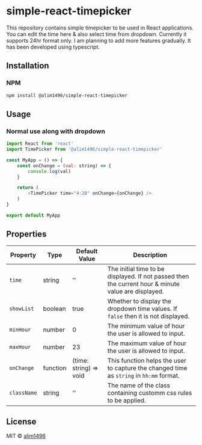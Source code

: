 # simple-react-timepicker

This repository contains simple timepicker to be used in React applications. You can edit the time here 
& also select time from dropdown. Currently it supports 24hr format only. I am planning to add more features
gradually. It has been developed using typescript.

## Installation

### NPM
```sh
npm install @alim1496/simple-react-timepicker
```

## Usage

### Normal use along with dropdown
```js
import React from 'react'
import TimePicker from '@alim1496/simple-react-timepicker'

const MyApp = () => {
	const onChange = (val: string) => {
		console.log(val)
	}

	return (
		<TimePicker time="4:20" onChange={onChange} />
	)
}

export default MyApp
```

## Properties

| Property    | Type     | Default Value          | Description                                                                                                                    |
|-------------|----------|------------------------|--------------------------------------------------------------------------------------------------------------------------------|
| `time`      | string   | ''                     | The initial time to be displayed. If not passed then the current hour & minute value are displayed.                            |
| `showList`  | boolean  | true                   | Whether to display the dropdown time values. If `false` then it is not displayed.                                              |
| `minHour`   | number   | 0                      | The minimum value of hour the user is allowed to input.                                                                        |
| `maxHour`   | number   | 23                     | The maximum value of hour the user is allowed to input.                                                                        |
| `onChange`  | function | (time: string) => void | This function helps the user to capture the changed time as `string` in `hh:mm` format.                                        |
| `className` | string   | ''                     | The name of the class containing customm css rules to be applied.                                                              |


## License

MIT © [alim1496](https://github.com/alim1496)
